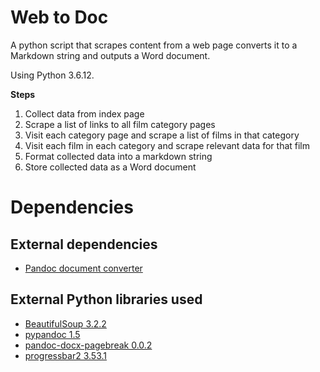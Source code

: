 # Web to Doc

A python script that scrapes content from a web page converts it to a Markdown string and outputs a Word document.

Using Python 3.6.12.


**Steps**

1. Collect data from index page
2. Scrape a list of links to all film category pages
3. Visit each category page and scrape a list of films in that category
4. Visit each film in each category and scrape relevant data for that film
5. Format collected data into a markdown string
6. Store collected data as a Word document


# Dependencies

## External dependencies

* [Pandoc document converter](https://pandoc.org/)


## External Python libraries used

* [BeautifulSoup 3.2.2](https://pypi.org/project/BeautifulSoup/)
* [pypandoc 1.5](https://pypi.org/project/pypandoc/)
* [pandoc-docx-pagebreak 0.0.2](https://pypi.org/project/pandoc-docx-pagebreak/)
* [progressbar2 3.53.1](https://pypi.org/project/progressbar2/)
